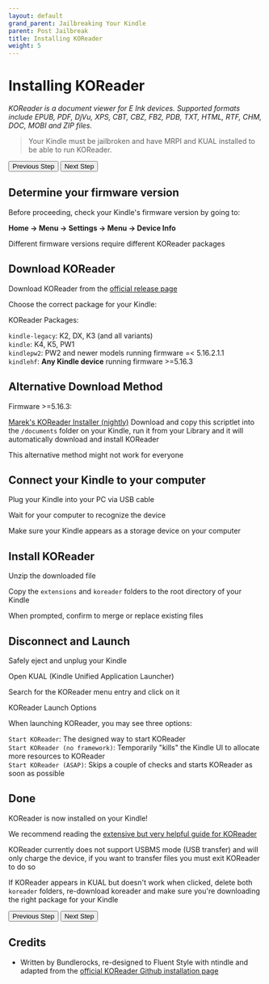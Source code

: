 ```yaml
---
layout: default
grand_parent: Jailbreaking Your Kindle
parent: Post Jailbreak
title: Installing KOReader
weight: 5
---
```


# Installing KOReader

_KOReader is a document viewer for E Ink devices. Supported formats include EPUB, PDF, DjVu, XPS, CBT, CBZ, FB2, PDB, TXT, HTML, RTF, CHM, DOC, MOBI and ZIP files._

<blockquote class="note">
Your Kindle must be jailbroken and have MRPI and KUAL installed to be able to run KOReader.
</blockquote>

<div id="guide">
    <div class="buttons">
        <button class="btn btn-orange" id="prev">Previous Step</button>
        <span id="stepCounter"></span>
        <button class="btn btn-green" id="next">Next Step</button>
    </div>
    <div id="stepwrapper" class="stepwrapper">
        <div class="step">
            <h2>Determine your firmware version</h2>
            <div class="stepContent">
                <p>Before proceeding, check your Kindle's firmware version by going to:</p>
                <p><strong>Home → Menu → Settings → Menu → Device Info</strong></p>
                <p class="highlight">Different firmware versions require different KOReader packages</p>
            </div>
        </div>
        
<div class="step">
    <h2>Download KOReader</h2>
        <div class="stepContent">
                <p>Download KOReader from the <a href="https://github.com/koreader/koreader/releases" target="_blank">official release page</a></p>
                <p>Choose the correct package for your Kindle:</p>
                <div class="version-block">
                    <p class="version-label">KOReader Packages:</p>
                    <code>kindle-legacy</code>: K2, DX, K3 (and all variants)
                    <br/>
                    <code>kindle</code>: K4, K5, PW1
                    <br/>
                    <code>kindlepw2</code>: PW2 and newer models running firmware =< 5.16.2.1.1
                    <br/>
                    <code>kindlehf</code>: <b>Any Kindle device</b> running firmware >=5.16.3
                </div>
        </div>
    </div>
        
<div class="step">
            <h2>Alternative Download Method</h2>
            <div class="stepContent">
                <div class="version-block">
                    <p class="version-label">Firmware >=5.16.3:</p>
                        <a href="https://scriptlets.notmarek.com/" target="_blank">Marek's KOReader Installer (nightly)</a> Download and copy this scriptlet into the <code>/documents</code> folder on your Kindle, run it from your Library and it will automatically download and install KOReader
                    <p class="note">This alternative method might not work for everyone</p>
                </div>
            </div>
        </div>

<div class="step">
            <h2>Connect your Kindle to your computer</h2>
            <div class="stepContent">
                <p>Plug your Kindle into your PC via USB cable</p>
                <p>Wait for your computer to recognize the device</p>
                <p class="highlight">Make sure your Kindle appears as a storage device on your computer</p>
            </div>
        </div>

<div class="step">
            <h2>Install KOReader</h2>
            <div class="stepContent">
                <p>Unzip the downloaded file</p>
                <p>Copy the <code>extensions</code> and <code>koreader</code> folders to the root directory of your Kindle</p>
                <p class="highlight">When prompted, confirm to merge or replace existing files</p>
            </div>
        </div>

<div class="step">
            <h2>Disconnect and Launch</h2>
            <div class="stepContent">
                <p>Safely eject and unplug your Kindle</p>
                <p>Open KUAL (Kindle Unified Application Launcher)</p>
                <p>Search for the KOReader menu entry and click on it</p>
                <div class="version-block">
                <p class="version-label">KOReader Launch Options</p>
                    <p>When launching KOReader, you may see three options:</p>
                    <code>Start KOReader</code>: The designed way to start KOReader
                    <br/>
                    <code>Start KOReader (no framework)</code>: Temporarily "kills" the Kindle UI to allocate more resources to KOReader
                    <br/>
                    <code>Start KOReader (ASAP)</code>: Skips a couple of checks and starts KOReader as soon as possible
                    <br/>
                </div>
            </div>
        </div>

<div class="step">
            <h2>Done</h2>
            <div class="stepContent">
                <p>KOReader is now installed on your Kindle!</p>
                <p>We recommend reading the <a href="https://koreader.rocks/user_guide/" target="_blank">extensive but very helpful guide for KOReader</a></p>
                <p class="note">
                    KOReader currently does not support USBMS mode (USB transfer) and will only charge the device, if you want to transfer files you must exit KOReader to do so 
                </p>
                <p class="warning">
                    If KOReader appears in KUAL but doesn't work when clicked, delete both <code>koreader</code> folders, re-download koreader and make sure you're downloading the right package for your Kindle</p>
            </div>
        </div>
    </div>
    <div class="buttons">
        <button class="btn btn-orange" id="prev">Previous Step</button>
        <span id="stepCounter"></span>
        <button class="btn btn-green" id="next">Next Step</button>
    </div>
</div>

<script>new Guide("guide", "../jailbreak-faq", "Jailbreak FAQ");</script>

## Credits

- Written by Bundlerocks, re-designed to Fluent Style with ntindle and adapted from the [official KOReader Github installation page](https://github.com/koreader/koreader/wiki/Installation-on-Kindle-devices#err-there-are-four-kindle-packages-to-choose-from-which-do-i-pick)